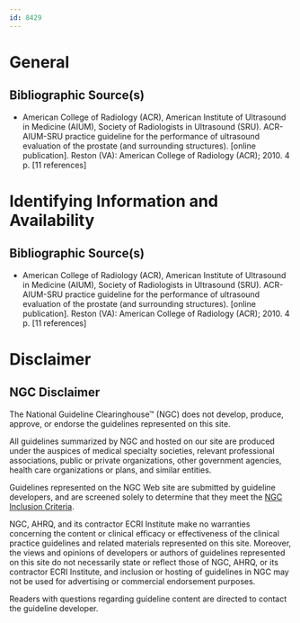 ```yaml
---
id: 8429
---
```


# General

## Bibliographic Source(s)

- American College of Radiology (ACR), American Institute of Ultrasound in Medicine (AIUM), Society of Radiologists in Ultrasound (SRU). ACR-AIUM-SRU practice guideline for the performance of ultrasound evaluation of the prostate (and surrounding structures). [online publication]. Reston (VA): American College of Radiology (ACR); 2010. 4 p. [11 references]

# Identifying Information and Availability

## Bibliographic Source(s)

- American College of Radiology (ACR), American Institute of Ultrasound in Medicine (AIUM), Society of Radiologists in Ultrasound (SRU). ACR-AIUM-SRU practice guideline for the performance of ultrasound evaluation of the prostate (and surrounding structures). [online publication]. Reston (VA): American College of Radiology (ACR); 2010. 4 p. [11 references]

# Disclaimer

## NGC Disclaimer

The National Guideline Clearinghouse™ (NGC) does not develop, produce, approve, or endorse the guidelines represented on this site.

All guidelines summarized by NGC and hosted on our site are produced under the auspices of medical specialty societies, relevant professional associations, public or private organizations, other government agencies, health care organizations or plans, and similar entities.

Guidelines represented on the NGC Web site are submitted by guideline developers, and are screened solely to determine that they meet the [NGC Inclusion Criteria](/help-and-about/summaries/inclusion-criteria).

NGC, AHRQ, and its contractor ECRI Institute make no warranties concerning the content or clinical efficacy or effectiveness of the clinical practice guidelines and related materials represented on this site. Moreover, the views and opinions of developers or authors of guidelines represented on this site do not necessarily state or reflect those of NGC, AHRQ, or its contractor ECRI Institute, and inclusion or hosting of guidelines in NGC may not be used for advertising or commercial endorsement purposes.

Readers with questions regarding guideline content are directed to contact the guideline developer.

